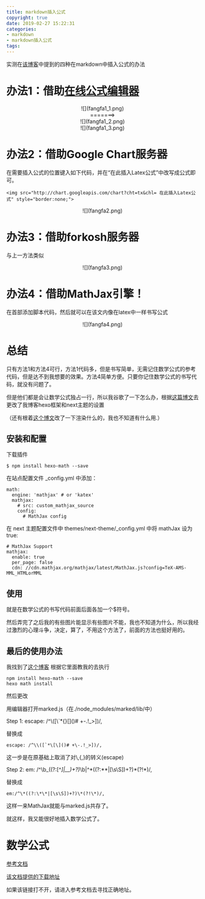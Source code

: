```yaml
---
title: markdown插入公式
copyright: true
date: 2019-02-27 15:22:31
categories:
- markdown
- markdown插入公式
tags:
---
```


实测在[该博客](https://www.jianshu.com/p/054484d0892a)中提到的四种在markdown中插入公式的办法

<!--more-->


# 办法1：借助[在线公式编辑器](https://www.codecogs.com/latex/eqneditor.php)

<center>![](fangfa1_1.png)</center>

<center>=======></center>

<center>![](fangfa1_2.png)</center>

<center>![](fangfa1_3.png)</center>

# 办法2：借助Google Chart服务器

在需要插入公式的位置键入如下代码，并在“在此插入Latex公式”中改写成公式即可。

    <img src="http://chart.googleapis.com/chart?cht=tx&chl= 在此插入Latex公式" style="border:none;">

<center>![](fangfa2.png)</center>

# 办法3：借助forkosh服务器

与上一方法类似

<center>![](fangfa3.png)</center>

# 办法4：借助MathJax引擎！

在首部添加脚本代码，然后就可以在该文内像在latex中一样书写公式

<center>![](fangfa4.png)</center>
 
# 总结

只有方法1和方法4可行，方法1代码多，但是书写简单，无需记住数学公式的参考代码，但是达不到我想要的效果。方法4简单方便。只要你记住数学公式的书写代码，就没有问题了。

但是他们都是会让数学公式独占一行，所以我谷歌了一下怎么办，根据[这篇博文](http://stevenshi.me/2017/06/26/hexo-insert-formula/)去更改了我博客hexo框架和next主题的设置

（还有根着[这个博文](https://blog.csdn.net/wgshun616/article/details/81019687)改了一下渲染什么的，我也不知道有什么用.）

## 安装和配置

下载插件

    $ npm install hexo-math --save

在站点配置文件 _config.yml 中添加：

    math:
      engine: 'mathjax' # or 'katex'
      mathjax:
        # src: custom_mathjax_source
        config:
          # MathJax config

在 next 主题配置文件中 themes/next-theme/_config.yml 中将 mathJax 设为 true:

    # MathJax Support
    mathjax:
      enable: true
      per_page: false
      cdn: //cdn.mathjax.org/mathjax/latest/MathJax.js?config=TeX-AMS-MML_HTMLorMML

## 使用

就是在数学公式的书写代码前面后面各加一个$符号。

然后弄完了之后我的有些图片能显示有些图片不能，我也不知道为什么，所以我经过激烈的心理斗争，决定，算了，不用这个方法了，前面的方法也挺好用的。

## 最后的使用办法

我找到了[这个博客](https://blog.csdn.net/emptyset110/article/details/50123231)
根据它里面教我的去执行

    npm install hexo-math --save
    hexo math install

然后更改

用编辑器打开marked.js（在./node_modules/marked/lib/中）

Step 1:
    escape: /^\\([\\`*{}\[\]()# +\-.!_>])/,

替换成

    escape: /^\\([`*\[\]()# +\-.!_>])/,

这一步是在原基础上取消了对\\,\{,\}的转义(escape)

Step 2:
    em: /^\b_((?:[^_]|__)+?)_\b|^\*((?:\*\*|[\s\S])+?)\*(?!\*)/,

替换成

    em:/^\*((?:\*\*|[\s\S])+?)\*(?!\*)/,

这样一来MathJax就能与marked.js共存了。

就这样，我又能很好地插入数学公式了。


# 数学公式

[参考文档](https://juejin.im/post/5a6721bd518825733201c4a2)

[该文档提供的下载地址](https://link.juejin.im/?target=http%3A%2F%2Ffiles.cnblogs.com%2Fhoukai%2FLATEX%25E6%2595%25B0%25E5%25AD%25A6%25E7%25AC%25A6%25E5%258F%25B7%25E8%25A1%25A8.rar)

如果该链接打不开，请进入参考文档去寻找正确地址。